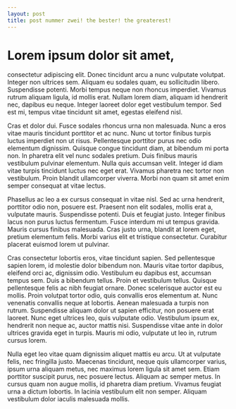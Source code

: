 ```yaml
---
layout: post
title: post nummer zwei! the bester! the greaterest!
---
```

# Lorem ipsum dolor sit amet, 

consectetur adipiscing elit. Donec tincidunt arcu a nunc vulputate volutpat. Integer non ultrices sem. Aliquam eu sodales quam, eu sollicitudin libero. Suspendisse potenti. Morbi tempus neque non rhoncus imperdiet. Vivamus rutrum aliquam ligula, id mollis erat. Nullam lorem diam, aliquam id hendrerit nec, dapibus eu neque. Integer laoreet dolor eget vestibulum tempor. Sed est mi, tempus vitae tincidunt sit amet, egestas eleifend nisl.

Cras et dolor dui. Fusce sodales rhoncus urna non malesuada. Nunc a eros vitae mauris tincidunt porttitor et ac nunc. Nunc ut tortor finibus turpis luctus imperdiet non ut risus. Pellentesque porttitor purus nec odio elementum dignissim. Quisque congue tincidunt diam, at bibendum mi porta non. In pharetra elit vel nunc sodales pretium. Duis finibus mauris vestibulum pulvinar elementum. Nulla quis accumsan velit. Integer id diam vitae turpis tincidunt luctus nec eget erat. Vivamus pharetra nec tortor non vestibulum. Proin blandit ullamcorper viverra. Morbi non quam sit amet enim semper consequat at vitae lectus.

Phasellus ac leo a ex cursus consequat in vitae nisl. Sed ac urna hendrerit, porttitor odio non, posuere est. Praesent non elit sodales, mollis erat a, vulputate mauris. Suspendisse potenti. Duis et feugiat justo. Integer finibus lacus non purus luctus fermentum. Fusce interdum mi ut tempus gravida. Mauris cursus finibus malesuada. Cras justo urna, blandit at lorem eget, pretium elementum felis. Morbi varius elit et tristique consectetur. Curabitur placerat euismod lorem ut pulvinar.

Cras consectetur lobortis eros, vitae tincidunt sapien. Sed pellentesque sapien lorem, id molestie dolor bibendum non. Mauris vitae tortor dapibus, eleifend orci ac, dignissim odio. Vestibulum eu dapibus est, accumsan tempus sem. Duis a bibendum tellus. Proin et vestibulum tellus. Quisque pellentesque felis ac nibh feugiat ornare. Donec scelerisque auctor est eu mollis. Proin volutpat tortor odio, quis convallis eros elementum at. Nunc venenatis convallis neque at lobortis. Aenean malesuada a turpis non rutrum. Suspendisse aliquam dolor ut sapien efficitur, non posuere erat laoreet. Nunc eget ultrices leo, quis vulputate odio. Vestibulum ipsum ex, hendrerit non neque ac, auctor mattis nisi. Suspendisse vitae ante in dolor ultrices gravida eget in turpis. Mauris mi odio, vulputate ut leo in, rutrum cursus lorem.

Nulla eget leo vitae quam dignissim aliquet mattis eu arcu. Ut at vulputate felis, nec fringilla justo. Maecenas tincidunt, neque quis ullamcorper varius, ipsum urna aliquam metus, nec maximus lorem ligula sit amet sem. Etiam porttitor suscipit purus, nec posuere lectus. Aliquam ac semper metus. In cursus quam non augue mollis, id pharetra diam pretium. Vivamus feugiat urna a dictum lobortis. In lacinia vestibulum elit non semper. Aliquam vestibulum dolor iaculis malesuada mollis. 